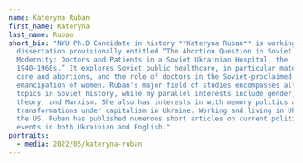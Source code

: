 ```yaml
---
name: Kateryna Ruban
first_name: Kateryna
last_name: Ruban
short_bio: "NYU Ph.D Candidate in history **Kateryna Ruban** is working on her
  dissertation provisionally entitled “The Abortion Question in Soviet
  Modernity: Doctors and Patients in a Soviet Ukrainian Hospital, the
  1940-1960s.” It explores Soviet public healthcare, in particular maternity
  care and abortions, and the role of doctors in the Soviet-proclaimed
  emancipation of women. Ruban's major field of studies encompasses all major
  topics in Soviet history, while my parallel interests include gender, critical
  theory, and Marxism. She also has interests in with memory politics and urban
  transformations under capitalism in Ukraine. Working and living in Ukraine and
  the US, Ruban has published numerous short articles on current political
  events in both Ukrainian and English."
portraits:
  - media: 2022/05/kateryna-ruban
---
```

